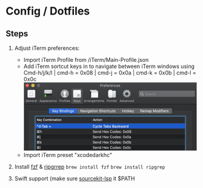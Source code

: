 # Config / Dotfiles

## Steps
1. Adjust iTerm preferences: 
    * Import iTerm Profile from /iTerm/Main-Profile.json
    * Add iTerm sortcut keys in to navigate between iTerm windows using Cmd-h/j/k/l | cmd-h = 0x08 | cmd-j = 0x0a | cmd-k = 0x0b | cmd-l = 0x0c ![Screenshot](images/iterm-pref-example.png)
    * Import iTerm preset "xcodedarkhc"

2. Install [fzf](https://github.com/junegunn/fzf) & [ripgrrep](https://github.com/BurntSushi/ripgrep)
    ```brew install fzf```
    ```brew install ripgrep```

3. Swift support
(make sure [sourcekit-lsp](https://github.com/apple/sourcekit-lsp) it $PATH

